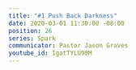 ```yaml
---
title: "#1 Push Back Darkness"
date: 2020-03-01 11:30:00 -08:00
position: 26
series: Spark
communicator: Pastor Jason Graves
youtube_id: IgatTYLU90M
---
```



